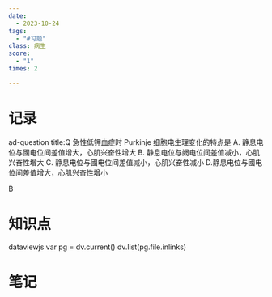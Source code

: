 ```yaml
---
date:
  - 2023-10-24
tags:
  - "#习题"
class: 病生
score:
  - "1"
times: 2

--- 
```



记录
==
ad-question
title:Q
急性低钾血症时 Purkinje 细胞电生理变化的特点是
A. 静息电位与國电位间差值增大，心肌兴奋性增大
B. 静息电位与阙电位间差值减小，心肌兴奋性增大
C. 静息电位与國电位间差值减小，心肌兴奋性减小
D.静息电位与國电位间差值增大，心肌兴奋性增小



B


知识点
==
dataviewjs
var pg = dv.current()
dv.list(pg.file.inlinks)


笔记
==